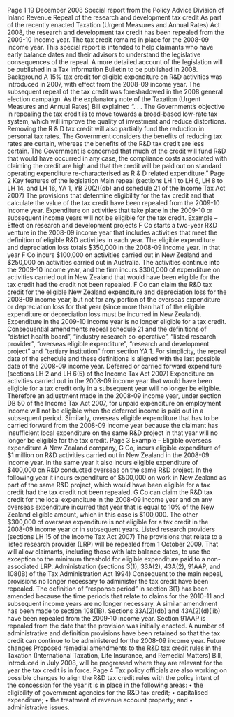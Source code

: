 Page 1 19 December 2008 Special report from the Policy Advice Division of Inland Revenue Repeal of the research and development tax credit As part of the recently enacted Taxation (Urgent Measures and Annual Rates) Act 2008, the research and development tax credit has been repealed from the 2009-10 income year. The tax credit remains in place for the 2008-09 income year. This special report is intended to help claimants who have early balance dates and their advisors to understand the legislative consequences of the repeal. A more detailed account of the legislation will be published in a Tax Information Bulletin to be published in 2008. Background A 15% tax credit for eligible expenditure on R&D activities was introduced in 2007, with effect from the 2008-09 income year. The subsequent repeal of the tax credit was foreshadowed in the 2008 general election campaign. As the explanatory note of the Taxation (Urgent Measures and Annual Rates) Bill explained “. . . The Government’s objective in repealing the tax credit is to move towards a broad-based low-rate tax system, which will improve the quality of investment and reduce distortions. Removing the R & D tax credit will also partially fund the reduction in personal tax rates. The Government considers the benefits of reducing tax rates are certain, whereas the benefits of the R&D tax credit are less certain. The Government is concerned that much of the credit will fund R&D that would have occurred in any case, the compliance costs associated with claiming the credit are high and that the credit will be paid out on standard operating expenditure re-characterised as R & D related expenditure.” Page 2 Key features of the legislation Main repeal (sections LH 1 to LH 6, LH 8 to LH 14, and LH 16, YA 1, YB 20(2)(ob) and schedule 21 of the Income Tax Act 2007) The provisions that determine eligibility for the tax credit and that calculate the value of the tax credit have been repealed from the 2009-10 income year. Expenditure on activities that take place in the 2009-10 or subsequent income years will not be eligible for the tax credit. Example – Effect on research and development projects F Co starts a two-year R&D venture in the 2008-09 income year that includes activities that meet the definition of eligible R&D activities in each year. The eligible expenditure and depreciation loss totals $350,000 in the 2008-09 income year. In that year F Co incurs $100,000 on activities carried out in New Zealand and $250,000 on activities carried out in Australia. The activities continue into the 2009-10 income year, and the firm incurs $300,000 of expenditure on activities carried out in New Zealand that would have been eligible for the tax credit had the credit not been repealed. F Co can claim the R&D tax credit for the eligible New Zealand expenditure and depreciation loss for the 2008-09 income year, but not for any portion of the overseas expenditure or depreciation loss for that year (since more than half of the eligible expenditure or depreciation loss must be incurred in New Zealand). Expenditure in the 2009-10 income year is no longer eligible for a tax credit. Consequential amendments repeal schedule 21 and the definitions of “district health board”, “industry research co-operative”, “listed research provider”, “overseas eligible expenditure”, “research and development project” and “tertiary institution” from section YA 1. For simplicity, the repeal date of the schedule and these definitions is aligned with the last possible date of the 2008-09 income year. Deferred or carried forward expenditure (sections LH 2 and LH 6(5) of the Income Tax Act 2007) Expenditure on activities carried out in the 2008-09 income year that would have been eligible for a tax credit only in a subsequent year will no longer be eligible. Therefore an adjustment made in the 2008-09 income year, under section DB 50 of the Income Tax Act 2007, for unpaid expenditure on employment income will not be eligible when the deferred income is paid out in a subsequent period. Similarly, overseas eligible expenditure that has to be carried forward from the 2008-09 income year because the claimant has insufficient local expenditure on the same R&D project in that year will no longer be eligible for the tax credit. Page 3 Example – Eligible overseas expenditure A New Zealand company, G Co, incurs eligible expenditure of $1 million on R&D activities carried out in New Zealand in the 2008-09 income year. In the same year it also incurs eligible expenditure of $400,000 on R&D conducted overseas on the same R&D project. In the following year it incurs expenditure of $500,000 on work in New Zealand as part of the same R&D project, which would have been eligible for a tax credit had the tax credit not been repealed. G Co can claim the R&D tax credit for the local expenditure in the 2008-09 income year and on any overseas expenditure incurred that year that is equal to 10% of the New Zealand eligible amount, which in this case is $100,000. The other $300,000 of overseas expenditure is not eligible for a tax credit in the 2008-09 income year or in subsequent years. Listed research providers (sections LH 15 of the Income Tax Act 2007) The provisions that relate to a listed research provider (LRP) will be repealed from 1 October 2009. That will allow claimants, including those with late balance dates, to use the exception to the minimum threshold for eligible expenditure paid to a non- associated LRP. Administration (sections 3(1), 33A(2), 43A(2), 91AAP, and 108(IB) of the Tax Administration Act 1994) Consequent to the main repeal, provisions no longer necessary to administer the tax credit have been repealed. The definition of “response period” in section 3(1) has been amended because the time periods that relate to claims for the 2010-11 and subsequent income years are no longer necessary. A similar amendment has been made to section 108(1B). Sections 33A(2)(db) and 43A(2)(d)(iib) have been repealed from the 2009-10 income year. Section 91AAP is repealed from the date that the provision was initially enacted. A number of administrative and definition provisions have been retained so that the tax credit can continue to be administered for the 2008-09 income year. Future changes Proposed remedial amendments to the R&D tax credit rules in the Taxation (International Taxation, Life Insurance, and Remedial Matters) Bill, introduced in July 2008, will be progressed where they are relevant for the year the tax credit is in force. Page 4 Tax policy officials are also working on possible changes to align the R&D tax credit rules with the policy intent of the concession for the year it is in place in the following areas: • the eligibility of government agencies for the R&D tax credit; • capitalised expenditure; • the treatment of revenue account property; and • administrative issues.